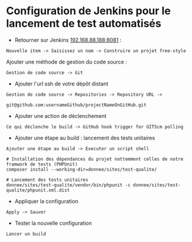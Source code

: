 # Configuration de Jenkins pour le lancement de test automatisés 
- Retourner sur Jenkins [192.168.88.188:8081](192.168.88.188:8081) :
```
Nouvelle item -> Saisissez un nom -> Construire un projet free-style 
```

Ajouter une méthode de gestion du code source : 
```
Gestion de code source -> Git 
```

- Ajouter l'url ssh de votre dépôt distant 
```
Gestion de code source -> Repositories -> Repository URL -> 
```
```
git@github.com:usernameGithub/projectNameOnGitHub.git
```

- Ajouter une action de déclenchement 
```
Ce qui déclenche le build -> GitHub hook trigger for GITScm polling
```

- Ajouter une étape au build : lancement des tests unitaires 
```
Ajouter une étape au build -> Executer un script shell 
```
```shell
# Installation des dépendances du projet nottemment celles de notre framwork de tests (PHPUnit)
composer install --working-dir=donnee/sites/test-qualite/

# Lancement des tests unitaires
donnee/sites/test-qualite/vendor/bin/phpunit -c donnee/sites/test-qualite/phpunit.xml.dist
```
- Appliquer la configuration 
```
Apply -> Sauver 
```

- Tester la nouvelle configuration 
```
Lancer un build 
```
